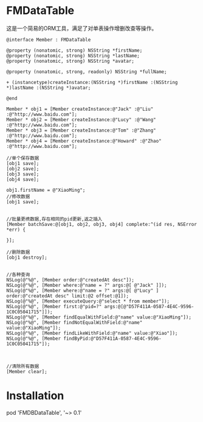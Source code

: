 # FMDataTable

这是一个简易的ORM工具，满足了对单表操作增删改查等操作。

    @interface Member : FMDataTable
    
    @property (nonatomic, strong) NSString *firstName;
    @property (nonatomic, strong) NSString *lastName;
    @property (nonatomic, strong) NSString *avatar;
    
    @property (nonatomic, strong, readonly) NSString *fullName;
    
    + (instancetype)createInstance:(NSString *)firstName :(NSString *)lastName :(NSString *)avatar;
    
    @end
    
    Member * obj1 = [Member createInstance:@"Jack" :@"Liu" :@"http://www.baidu.com"];
    Member * obj2 = [Member createInstance:@"Lucy" :@"Wang" :@"http://www.baidu.com"];
    Member * obj3 = [Member createInstance:@"Tom" :@"Zhang" :@"http://www.baidu.com"];
    Member * obj4 = [Member createInstance:@"Howard" :@"Zhao" :@"http://www.baidu.com"];

    //单个保存数据
    [obj1 save];
    [obj2 save];
    [obj3 save];
    [obj4 save];
    
    obj1.firstName = @"XiaoMing";
    //修改数据
    [obj1 save];


    //批量更橷数据,存在相同的pid更新,返之插入
    [Member batchSave:@[obj1, obj2, obj3, obj4] complete:^(id res, NSError *err) {
        
    }];
    
    //删除数据
    [obj1 destroy];


    //各种查询
    NSLog(@"%@", [Member order:@"createdAt desc"]);
    NSLog(@"%@", [Member where:@"name = ?" args:@[ @"Jack" ]]);
    NSLog(@"%@", [Member where:@"name = ?" args:@[ @"Lucy" ] order:@"createdAt desc" limit:@2 offset:@1]);
    NSLog(@"%@", [Member executeQuery:@"select * from member"]);
    NSLog(@"%@", [Member first:@"pid=?" args:@[@"D57F411A-0587-4E4C-9596-1C0C05041715"]]);
    NSLog(@"%@", [Member findEqualWithField:@"name" value:@"XiaoMing"]);
    NSLog(@"%@", [Member findNotEqualWithField:@"name" value:@"XiaoMing"]);
    NSLog(@"%@", [Member findLikeWithField:@"name" value:@"Xiao"]);
    NSLog(@"%@", [Member findByPid:@"D57F411A-0587-4E4C-9596-1C0C05041715"]);



    //清除所有数据
    [Member clear];

# Installation

pod 'FMDBDataTable', '~> 0.1'

